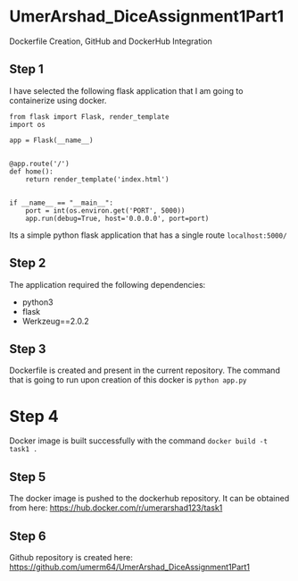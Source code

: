 # UmerArshad_DiceAssignment1Part1
Dockerfile Creation, GitHub and DockerHub Integration

## Step 1
I have selected the following flask application that I am going to containerize using docker.
```python3
from flask import Flask, render_template
import os

app = Flask(__name__)


@app.route('/')
def home():
    return render_template('index.html')


if __name__ == "__main__":
    port = int(os.environ.get('PORT', 5000))
    app.run(debug=True, host='0.0.0.0', port=port)
```

Its a simple python flask application that has a single route `localhost:5000/`

## Step 2
The application required the following dependencies:
* python3
* flask
* Werkzeug==2.0.2


## Step 3
Dockerfile is created and present in the current repository.
The command that is going to run upon creation of this docker is 
`python app.py`

# Step 4
Docker image is built successfully with the command
`docker build -t task1 .`

## Step 5
The docker image is pushed to the dockerhub repository.
It can be obtained from here: https://hub.docker.com/r/umerarshad123/task1

## Step 6
Github repository is created here: https://github.com/umerm64/UmerArshad_DiceAssignment1Part1
